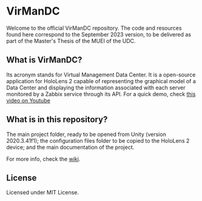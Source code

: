 # VirManDC
Welcome to the official VirManDC repository. The code and resources found here correspond to the September 2023 version, to be delivered as part of the Master's Thesis of the MUEI of the UDC.

## What is VirManDC?
Its acronym stands for Virtual Management Data Center. It is a open-source application for HoloLens 2 capable of representing the graphical model of a Data Center and displaying the information associated with each server monitored by a Zabbix service through its API.
For a quick demo, check [this video on Youtube](https://www.youtube.com/watch?v=FJQf9cmUl5o&ab_channel=Adri%C3%A1nXu%C3%ADzGarc%C3%ADa)

## What is in this repository?
The main project folder, ready to be opened from Unity (version 2020.3.41f1); the configuration files folder to be copied to the HoloLens 2 device; and the main documentation of the project.

For more info, check the [wiki](https://github.com/AdrianXuizGarcia/VirManDC/wiki).



## License
Licensed under MIT License.
